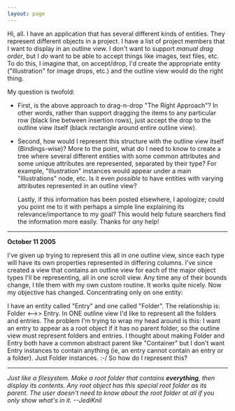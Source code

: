 ```yaml
---
layout: page
---
```





Hi, all. I have an application that has several different kinds of entities. They represent different objects in a project. I have a list of project members that I want to display in an outline view. I don't want to support *manual drag order*, but I *do* want to be able to accept things like images, text files, etc. To do this, I imagine that, on accept/drop, I'd create the appropriate entity ("Illustration" for image drops, etc.) and the outline view would do the right thing.

My question is twofold: 

- First, is the above approach to drag-n-drop "The Right Approach"? In other words, rather than support dragging the items to any particular row (black line between insertion rows), just accept the drop to the outline view itself (black rectangle around entire outline view).

- Second, how would I represent this structure with the outline view itself (Bindings-wise)? More to the point, what do I need to know to create a tree where several different entities with some common attributes and some unique attributes are represented, separated by their type? For example, "Illustration" instances would appear under a main "Illustrations" node, etc. Is it even *possible* to have entities with varying attributes represented in an outline view?

  Lastly, if this information has been posted elsewhere, I apologize; could you point me to it with perhaps a simple line explaining its relevance/importance to my goal? This would help future searchers find the information more easily. Thanks for *any* help!

----

**October 11 2005**

I've given up trying to represent this all in one outline view, since each type will have its own properties represented in differing columns. I've since created a view that contains an outline view for each of the major object types I'll be representing, all in one scroll view. Any time any of their bounds change, I tile them with my own custom routine. It works quite nicely. Now my objective has changed. Concentrating only on one entity:

I have an entity called "Entry" and one called "Folder". The relationship is:     Folder <-->> Entry. In ONE outline view I'd like to represent all the folders and entries. The problem I'm trying to wrap my head around is this: I want an entry to appear as a root object if it has no parent folder, so the outline view must represent folders and entries. I thought about making Folder and Entry both have a common abstract parent like "Container" but I don't want Entry instances to contain anything (ie, an entry cannot contain an entry or a folder). Just Folder instances. :-/ So how do I represent this?

----

*Just like a filesystem. Make a root folder that contains **everything**, then display its contents. Any root object has this special root folder as its parent. The user doesn't need to know about the root folder at all if you only show what's in it. --JediKnil*
